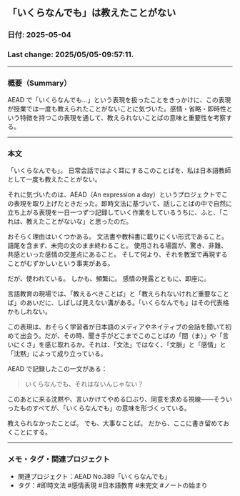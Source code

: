 ## 「いくらなんでも」は教えたことがない

### 日付: 2025-05-04

### Last change: 2025/05/05-09:57:11.

---

### 概要（Summary）

AEAD で「いくらなんでも...」という表現を扱ったことをきっかけに、この表現が授業では一度も教えられたことがないことに気づいた。感情・省略・即時性という特徴を持つこの表現を通して、教えられないことばの意味と重要性を考察する。

---

### 本文

「いくらなんでも」。
日常会話ではよく耳にするこのことばを、私は日本語教師として一度も教えたことがない。

それに気づいたのは、AEAD（An expression a day）というプロジェクトでこの表現を取り上げたときだった。即時文法に基づいて、話しことばの中で自然に立ち上がる表現を一日一つずつ記録していく作業をしているうちに、ふと、「これは、教えたことがないな」と思ったのだ。

おそらく理由はいくつかある。
文法書や教科書に載りにくい形式であること。
語尾を含まず、未完の文のまま終わること。
使用される場面が、驚き、非難、共感といった感情の交差点にあること。
そして何より、それを教室で再現することがむずかしいという事実がある。

だが、使われている。
しかも、頻繁に。
感情の発露とともに、即座に。

言語教育の現場では、「教えるべきことば」と「教えられないけれど重要なことば」のあいだに、しばしば見えない溝がある。「いくらなんでも」はその代表格かもしれない。

この表現は、おそらく学習者が日本語のメディアやネイティブの会話を聞いて初めて出会う。だが、その時、聞き手がどこまでこのことばの「間（ま）」や「言いにくさ」を感じ取れるか。それは、「文法」ではなく、「文脈」と「感情」と「沈黙」によって成り立っている。

AEAD で記録したこの一文がある：

> いくらなんでも、それはないんじゃない？

このあとに来る沈黙や、言いかけてやめる口ぶり、同意を求める視線——そういったものすべてが、「いくらなんでも」の意味を形づくっている。

教えられなかったことば。
でも、大事なことば。
だから、ここに書き留めておくことにする。

---

### メモ・タグ・関連プロジェクト

- 関連プロジェクト：AEAD No.389「いくらなんでも」
- タグ：#即時文法 #感情表現 #日本語教育 #未完文 #ノートの始まり

